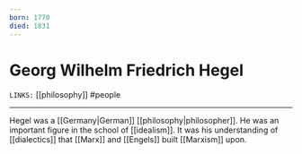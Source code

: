```yaml
---
born: 1770
died: 1831
---
```

# Georg Wilhelm Friedrich Hegel
`LINKS:` [[philosophy]]
#people 


---
Hegel was a [[Germany|German]] [[philosophy|philosopher]]. He was an important figure in the school of [[idealism]]. It was his understanding of [[dialectics]] that [[Marx]] and [[Engels]] built [[Marxism]] upon. 